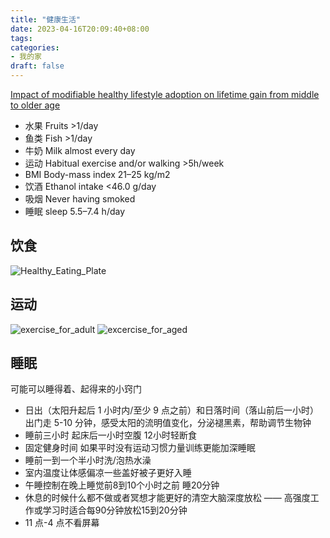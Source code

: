 ```yaml
---
title: "健康生活"
date: 2023-04-16T20:09:40+08:00
tags:
categories:
- 我的家
draft: false
---
```

[Impact of modifiable healthy lifestyle adoption on lifetime gain from middle to older age](https://academic.oup.com/ageing/article/51/5/afac080/6572254?login=false)
- 水果 Fruits >1/day
- 鱼类 Fish >1/day
- 牛奶 Milk almost every day
- 运动 Habitual exercise and/or walking >5h/week
- BMI Body-mass index 21–25 kg/m2
- 饮酒 Ethanol intake <46.0 g/day
- 吸烟 Never having smoked
- 睡眠 sleep 5.5–7.4 h/day

## 饮食
![Healthy_Eating_Plate](/post/sustainable_life/Healthy_Eating_Plate.jpeg)


## 运动
![exercise_for_adult](/post/sustainable_life/excercise_adult.png)
![excercise_for_aged](/post/sustainable_life/excercise_aged.png)

## 睡眠
可能可以睡得着、起得来的小窍门
-  日出（太阳升起后 1 小时内/至少 9 点之前）和日落时间（落山前后一小时）出门走 5-10 分钟，感受太阳的流明值变化，分泌褪黑素，帮助调节生物钟
-  睡前三小时 起床后一小时空腹 12小时轻断食
-  固定健身时间 如果平时没有运动习惯力量训练更能加深睡眠
-  睡前一到一个半小时洗/泡热水澡
-  室内温度让体感偏凉一些盖好被子更好入睡
-  午睡控制在晚上睡觉前8到10个小时之前 睡20分钟
-  休息的时候什么都不做或者冥想才能更好的清空大脑深度放松 —— 高强度工作或学习时适合每90分钟放松15到20分钟
- 11 点-4 点不看屏幕